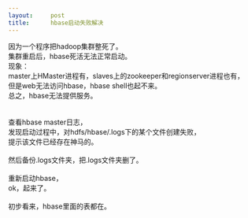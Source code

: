```yaml
---
layout:     post
title:      hbase启动失败解决
---
```

<div id="article_content" class="article_content clearfix csdn-tracking-statistics" data-pid="blog" data-mod="popu_307" data-dsm="post">
								            <link rel="stylesheet" href="https://csdnimg.cn/release/phoenix/template/css/ck_htmledit_views-f76675cdea.css">
						<div class="htmledit_views" id="content_views">
                因为一个程序把hadoop集群整死了。<br>集群重启后，hbase死活无法正常启动。<br>现象：<br>master上HMaster进程有，slaves上的zookeeper和regionserver进程也有，<br>但是web无法访问hbase，hbase shell也起不来。<br>总之，hbase无法提供服务。<br><br><br>查看hbase master日志，<br>发现启动过程中，对hdfs/hbase/.logs下的某个文件创建失败，<br>提示该文件已经存在神马的。<br><br>然后备份.logs文件夹，把.logs文件夹删了。<br><br>重新启动hbase，<br>ok，起来了。<br><br>初步看来，hbase里面的表都在。            </div>
                </div>